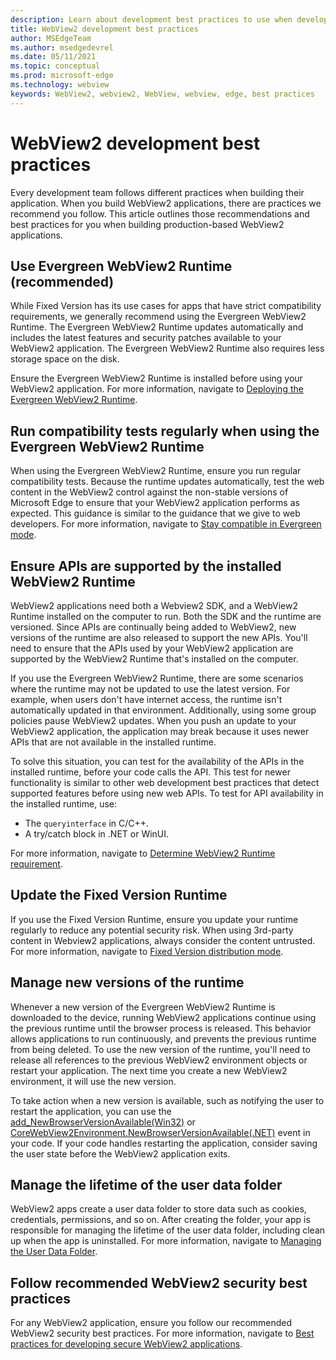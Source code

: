 ```yaml
---
description: Learn about development best practices to use when developing your WebView2 application.
title: WebView2 development best practices  
author: MSEdgeTeam
ms.author: msedgedevrel
ms.date: 05/11/2021
ms.topic: conceptual
ms.prod: microsoft-edge
ms.technology: webview
keywords: WebView2, webview2, WebView, webview, edge, best practices  
---
```

# WebView2 development best practices  

Every development team follows different practices when building their application. When you build WebView2 applications, there are practices we recommend you follow. This article outlines those recommendations and best practices for you when building production-based WebView2 applications.


## Use Evergreen WebView2 Runtime (recommended)  

While Fixed Version has its use cases for apps that have strict compatibility requirements, we generally recommend using the Evergreen WebView2 Runtime.  The Evergreen WebView2 Runtime updates automatically and includes the latest features and security patches available to your WebView2 application. The Evergreen WebView2 Runtime also requires less storage space on the disk.

Ensure the Evergreen WebView2 Runtime is installed before using your WebView2 application.  For more information, navigate to [Deploying the Evergreen WebView2 Runtime][Webview2ConceptsDistributionDeployingEvergreenWebview2Runtime].  

## Run compatibility tests regularly when using the Evergreen WebView2 Runtime

When using the Evergreen WebView2 Runtime, ensure you run regular compatibility tests. Because the runtime updates automatically, test the web content in the WebView2 control against the non-stable versions of Microsoft Edge to ensure that your WebView2 application performs as expected. This guidance is similar to the guidance that we give to web developers. For more information, navigate to [Stay compatible in Evergreen mode][Webview2ConceptsDistributionStayCompatibleEvergreenMode].

## Ensure APIs are supported by the installed WebView2 Runtime

WebView2 applications need both a Webview2 SDK, and a WebView2 Runtime installed on the computer to run. Both the SDK and the runtime are versioned. Since APIs are continually being added to WebView2, new versions of the runtime are also released to support the new APIs. You'll need to ensure that the APIs used by your WebView2 application are supported by the WebView2 Runtime that's installed on the computer. 

If you use the Evergreen WebView2 Runtime, there are some scenarios where the runtime may not be updated to use the latest version. For example, when users don't have internet access, the runtime isn't  automatically updated in that environment. Additionally, using some group policies pause WebView2 updates. When you push an update to your WebView2 application, the application may break because it uses newer APIs that are not available in the installed runtime.   
 
To solve this situation, you can test for the availability of the APIs in the installed runtime, before your code calls the API. This test for newer functionality is similar to other web development best practices that detect supported features before using new web APIs. To test for API availability in the installed runtime, use:
* The `queryinterface` in C/C++. 
* A try/catch block in .NET or WinUI. 
    
For more information, navigate to [Determine WebView2 Runtime requirement][Webview2ConceptsVersioningDetermineWebview2RuntimeRequirement].  

## Update the Fixed Version Runtime  

If you use the Fixed Version Runtime, ensure you update your runtime regularly to reduce any potential security risk. When using 3rd-party content in Webview2 applications, always consider the content untrusted.  For more information, navigate to [Fixed Version distribution mode][Webview2ConceptsDistributionFixedVersionDistributionMode].  

## Manage new versions of the runtime  

Whenever a new version of the Evergreen WebView2 Runtime is downloaded to the device, running WebView2 applications continue using the previous runtime until the browser process is released. This behavior allows applications to run continuously, and prevents the previous runtime from being deleted. To use the new version of the runtime, you'll need to release all references to the previous WebView2 environment objects or restart your application. The next time you create a new WebView2 environment, it will use the new version.

To take action when a new version is available, such as notifying the user to restart the application, you can use the [add_NewBrowserVersionAvailable(Win32)][Webview2ReferenceaddNewBrowserVersionAvailable] or [CoreWebView2Environment.NewBrowserVersionAvailable(.NET)][Webview2ReferenceNewBrowserVersionAvailable] event in your code. If your code handles restarting the application, consider saving the user state before the WebView2 application exits.  

## Manage the lifetime of the user data folder 
WebView2 apps create a user data folder to store data such as cookies, credentials, permissions, and so on. After creating the folder, your app is responsible for managing the lifetime of the user data folder, including clean up when the app is uninstalled.  For more information, navigate to [Managing the User Data Folder][Webview2ConceptsUserdatafolder].  

## Follow recommended WebView2 security best practices 
For any WebView2 application, ensure you follow our recommended WebView2 security best practices.  For more information, navigate to [Best practices for developing secure WebView2 applications][Webview2ConceptsSecurity].  


<!-- links -->  

[Webview2ConceptsDistributionDeployingEvergreenWebview2Runtime]: ../concepts/distribution.md#deploying-the-evergreen-webview2-runtime "Deploying the Evergreen WebView2 Runtime - Distribution of apps using WebView2 | Microsoft Docs"  
[Webview2ConceptsDistributionFixedVersionDistributionMode]: ../concepts/distribution.md#fixed-version-distribution-mode "Fixed Version distribution mode - Distribution of apps using WebView2 | Microsoft Docs"  
[Webview2ConceptsDistributionStayCompatibleEvergreenMode]: ../concepts/distribution.md#stay-compatible-in-evergreen-mode "Stay compatible in Evergreen mode - Distribution of apps using WebView2 | Microsoft Docs"  
[Webview2ConceptsSecurity]: ../concepts/security.md "Best practices for developing secure WebView2 applications | Microsoft Docs"  
[Webview2ConceptsUserdatafolder]: ../concepts/userdatafolder.md "Managing the User Data Folder | Microsoft Docs"  
[Webview2ConceptsVersioningDetermineWebview2RuntimeRequirement]: ../concepts/versioning.md#determine-webview2-runtime-requirement "Determine WebView2 Runtime requirement - Understand WebView2 SDK versions | Microsoft Docs"  
[Webview2GettingstartedWin32]: ../gettingstarted/win32.md "Getting started with WebView2 | Microsoft Docs"  
[Webview2GettingstartedWinforms]: ../gettingstarted/winforms.md "Getting started with WebView2 in Windows Forms | Microsoft Docs"  
[Webview2GettingstartedWinui]: ../gettingstarted/winui.md "Getting started with WebView2 in WinUI 3 (Preview) | Microsoft Docs"  
[Webview2GettingstartedWpf]: ../gettingstarted/wpf.md "Getting started with WebView2 in WPF | Microsoft Docs"  
[Webview2ReferenceaddNewBrowserVersionAvailable]: /microsoft-edge/webview2/reference/win32/icorewebview2environment#add_newbrowserversionavailable "add_NewBrowserVersionAvailable | Microsoft Docs"  
[Webview2ReferenceNewBrowserVersionAvailable]: /dotnet/api/microsoft.web.webview2.core.corewebview2environment.newbrowserversionavailable "CoreWebView2Environment.NewBrowserVersionAvailable Event | Microsoft Docs"  
